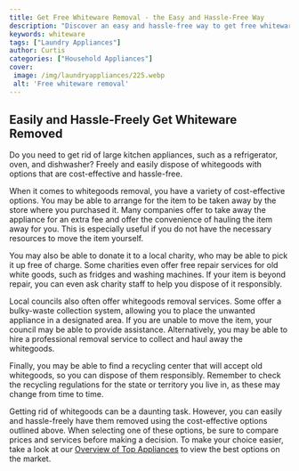 ```yaml
---
title: Get Free Whiteware Removal - the Easy and Hassle-Free Way
description: "Discover an easy and hassle-free way to get free whiteware removal services with this helpful blog post FREE Whiteware Removal - the EASY and HASSLE-FREE Way"
keywords: whiteware
tags: ["Laundry Appliances"]
author: Curtis
categories: ["Household Appliances"]
cover: 
 image: /img/laundryappliances/225.webp
 alt: 'Free whiteware removal'
---
```

## Easily and Hassle-Freely Get Whiteware Removed
Do you need to get rid of large kitchen appliances, such as a refrigerator, oven, and dishwasher? Freely and easily dispose of whitegoods with options that are cost-effective and hassle-free.

When it comes to whitegoods removal, you have a variety of cost-effective options. You may be able to arrange for the item to be taken away by the store where you purchased it. Many companies offer to take away the appliance for an extra fee and offer the convenience of hauling the item away for you. This is especially useful if you do not have the necessary resources to move the item yourself.

You may also be able to donate it to a local charity, who may be able to pick it up free of charge. Some charities even offer free repair services for old white goods, such as fridges and washing machines. If your item is beyond repair, you can even ask charity staff to help you dispose of it responsibly.

Local councils also often offer whitegoods removal services. Some offer a bulky-waste collection system, allowing you to place the unwanted appliance in a designated area. If you are unable to move the item, your council may be able to provide assistance. Alternatively, you may be able to hire a professional removal service to collect and haul away the whitegoods.

Finally, you may be able to find a recycling center that will accept old whitegoods, so you can dispose of them responsibly. Remember to check the recycling regulations for the state or territory you live in, as these may change from time to time.

Getting rid of whitegoods can be a daunting task. However, you can easily and hassle-freely have them removed using the cost-effective options outlined above. When selecting one of these options, be sure to compare prices and services before making a decision. To make your choice easier, take a look at our [Overview of Top Appliances](./pages/appliance-overview) to view the best options on the market.
